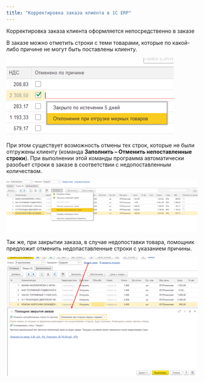 ```yaml
---
title: "Корректировка заказа клиента в 1С ERP"
---
```


Корректировка заказа клиента оформляется непосредственно в заказе

В заказе можно отметить строки с теми товарами, которые по какой-либо причине не могут быть поставлены клиенту. 

![](_attach/Pasted%20image%2020230406110310.png)

При этом существует возможность отмены тех строк, которые не были отгружены клиенту (команда **Заполнить – Отменить непоставленные строки**). При выполнении этой команды программа автоматически разобьет строки в заказе в соответствии с недопоставленным количеством.

![](_attach/Pasted%20image%2020230406110519.png)

Так же, при закрытии заказа, в случае недопоставки товара, помощник предложит отменить недопаставленные строки с указанием причины.

![](_attach/Pasted%20image%2020230406110944.png)